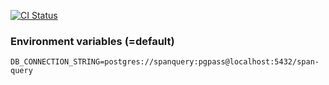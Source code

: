 [![CI Status](https://github.com/ophiryael/span-query/workflows/CI/badge.svg)](https://github.com/ophiryael/span-query/actions?query=workflow%3ACI)

### Environment variables (=default)

```
DB_CONNECTION_STRING=postgres://spanquery:pgpass@localhost:5432/span-query
```
